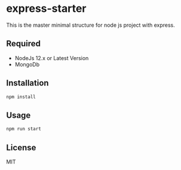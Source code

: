 # express-starter

This is the master minimal structure for node js project with express.

## Required
- NodeJs 12.x or Latest Version
- MongoDb

## Installation
```sh
npm install
```

## Usage
```sh
npm run start
```

## License

MIT
